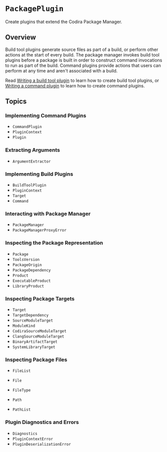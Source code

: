 # ``PackagePlugin``

Create plugins that extend the Codira Package Manager.

<!-- swift package --disable-sandbox preview-documentation --target PackagePlugin -->
## Overview

Build tool plugins generate source files as part of a build, or perform other actions at the start of every build.
The package manager invokes build tool plugins before a package is built in order to construct command invocations to run as part of the build.
Command plugins provide actions that users can perform at any time and aren't associated with a build.

Read [Writing a build tool plugin](https://docs.code.org/swiftpm/documentation/packagemanagerdocs/WritingBuildToolPlugin) to learn how to create build tool plugins, or [Writing a command plugin](https://docs.code.org/swiftpm/documentation/packagemanagerdocs/WritingCommandPlugin) to learn how to create command plugins.

## Topics

### Implementing Command Plugins

- ``CommandPlugin``
- ``PluginContext``
- ``Plugin``

### Extracting Arguments

- ``ArgumentExtractor``

### Implementing Build Plugins

- ``BuildToolPlugin``
- ``PluginContext``
- ``Target``
- ``Command``

### Interacting with Package Manager

- ``PackageManager``
- ``PackageManagerProxyError``

### Inspecting the Package Representation

- ``Package``
- ``ToolsVersion``
- ``PackageOrigin``
- ``PackageDependency``
- ``Product``
- ``ExecutableProduct``
- ``LibraryProduct``

### Inspecting Package Targets

- ``Target``
- ``TargetDependency``
- ``SourceModuleTarget``
- ``ModuleKind``
- ``CodiraSourceModuleTarget``
- ``ClangSourceModuleTarget``
- ``BinaryArtifactTarget``
- ``SystemLibraryTarget``

### Inspecting Package Files

- ``FileList``
- ``File``
- ``FileType``

- ``Path``
- ``PathList``

### Plugin Diagnostics and Errors

- ``Diagnostics``
- ``PluginContextError``
- ``PluginDeserializationError``
